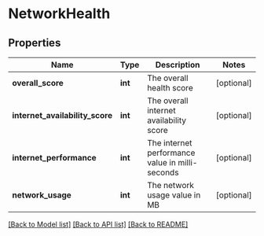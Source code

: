 # NetworkHealth

## Properties
Name | Type | Description | Notes
------------ | ------------- | ------------- | -------------
**overall_score** | **int** | The overall health score | [optional] 
**internet_availability_score** | **int** | The overall internet availability score | [optional] 
**internet_performance** | **int** | The internet performance value in milli-seconds | [optional] 
**network_usage** | **int** | The network usage value in MB | [optional] 

[[Back to Model list]](../README.md#documentation-for-models) [[Back to API list]](../README.md#documentation-for-api-endpoints) [[Back to README]](../README.md)


